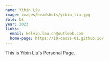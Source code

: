 ```yaml
---
name: Yibin Liu
image: images/headshots/yibin_liu.jpg
role: bs
year: 2023
links:
  email: kelvin.lau.cn@outlook.com
  home-page: https://10-oasis-01.github.io/
---
```


This is Yibin Liu's Personal Page.